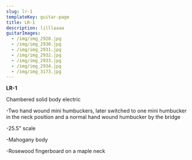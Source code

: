 ```yaml
---
slug: lr-1
templateKey: guitar-page
title: LR-1
description: lilllaaaa
guitarImages:
  - /img/img_2928.jpg
  - /img/img_2930.jpg
  - /img/img_2931.jpg
  - /img/img_2932.jpg
  - /img/img_2933.jpg
  - /img/img_2934.jpg
  - /img/img_3173.jpg
---
```

**LR-1**

Chambered solid body electric

\-Two hand wound mini humbuckers, later switched to one mini humbucker in the neck position and a normal hand wound humbucker by the bridge

\-25.5" scale

\-Mahogany body

\-Rosewood fingerboard on a maple neck
